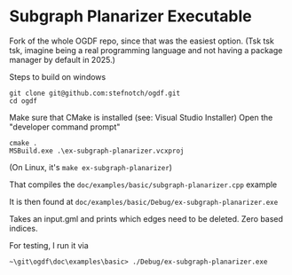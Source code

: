 # Subgraph Planarizer Executable

Fork of the whole OGDF repo, since that was the easiest option.
(Tsk tsk tsk, imagine being a real programming language and not having a package manager by default in 2025.)

Steps to build on windows
```
git clone git@github.com:stefnotch/ogdf.git
cd ogdf
```

Make sure that CMake is installed (see: Visual Studio Installer)
Open the "developer command prompt"

```
cmake .
MSBuild.exe .\ex-subgraph-planarizer.vcxproj
```

(On Linux, it's `make ex-subgraph-planarizer`)

That compiles the `doc/examples/basic/subgraph-planarizer.cpp` example 

It is then found at `doc/examples/basic/Debug/ex-subgraph-planarizer.exe`

Takes an input.gml and prints which edges need to be deleted. Zero based indices.

For testing, I run it via
```
~\git\ogdf\doc\examples\basic> ./Debug/ex-subgraph-planarizer.exe 
```
